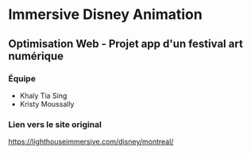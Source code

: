 # Immersive Disney Animation

## Optimisation Web - Projet app d'un festival art numérique

### Équipe

- Khaly Tia Sing
- Kristy Moussally

### Lien vers le site original

https://lighthouseimmersive.com/disney/montreal/

